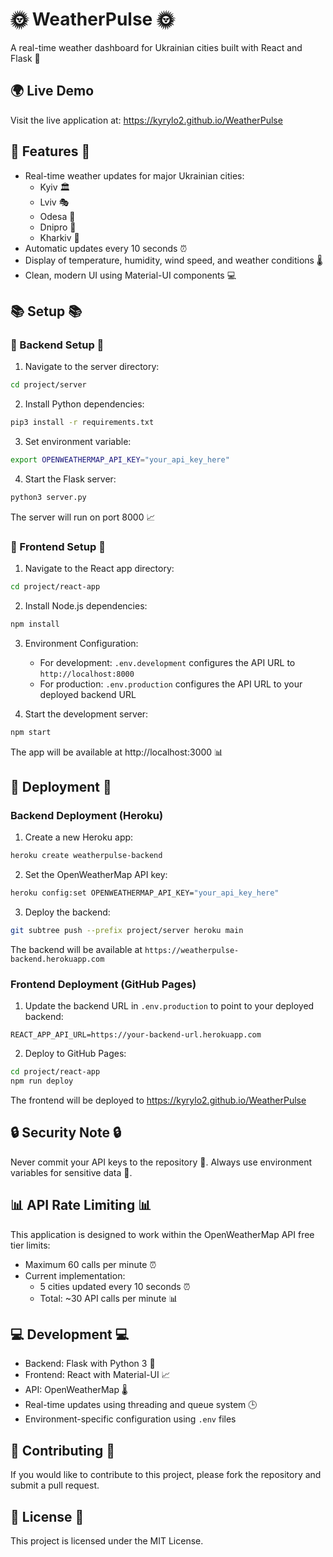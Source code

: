 # 🌞 WeatherPulse 🌞

A real-time weather dashboard for Ukrainian cities built with React and Flask 🚀

## 🌍 Live Demo

Visit the live application at: https://kyrylo2.github.io/WeatherPulse

## 🌈 Features 🌈

- Real-time weather updates for major Ukrainian cities:
  - Kyiv 🏛️
  - Lviv 🎭
  - Odesa 🌊
  - Dnipro 🌉
  - Kharkiv 🏰
- Automatic updates every 10 seconds ⏰
- Display of temperature, humidity, wind speed, and weather conditions 🌡️
- Clean, modern UI using Material-UI components 💻

## 📚 Setup 📚

### 📁 Backend Setup 📁

1. Navigate to the server directory:
```bash
cd project/server
```

2. Install Python dependencies:
```bash
pip3 install -r requirements.txt
```

3. Set environment variable:
```bash
export OPENWEATHERMAP_API_KEY="your_api_key_here"
```

4. Start the Flask server:
```bash
python3 server.py
```

The server will run on port 8000 📈

### 📁 Frontend Setup 📁

1. Navigate to the React app directory:
```bash
cd project/react-app
```

2. Install Node.js dependencies:
```bash
npm install
```

3. Environment Configuration:
   - For development: `.env.development` configures the API URL to `http://localhost:8000`
   - For production: `.env.production` configures the API URL to your deployed backend URL

4. Start the development server:
```bash
npm start
```

The app will be available at http://localhost:3000 📊

## 🚀 Deployment 🚀

### Backend Deployment (Heroku)

1. Create a new Heroku app:
```bash
heroku create weatherpulse-backend
```

2. Set the OpenWeatherMap API key:
```bash
heroku config:set OPENWEATHERMAP_API_KEY="your_api_key_here"
```

3. Deploy the backend:
```bash
git subtree push --prefix project/server heroku main
```

The backend will be available at `https://weatherpulse-backend.herokuapp.com`

### Frontend Deployment (GitHub Pages)

1. Update the backend URL in `.env.production` to point to your deployed backend:
```
REACT_APP_API_URL=https://your-backend-url.herokuapp.com
```

2. Deploy to GitHub Pages:
```bash
cd project/react-app
npm run deploy
```

The frontend will be deployed to https://kyrylo2.github.io/WeatherPulse

## 🔒 Security Note 🔒

Never commit your API keys to the repository 🚫. Always use environment variables for sensitive data 🔑.

## 📊 API Rate Limiting 📊

This application is designed to work within the OpenWeatherMap API free tier limits:
- Maximum 60 calls per minute ⏰
- Current implementation:
  - 5 cities updated every 10 seconds ⏰
  - Total: ~30 API calls per minute 📊

## 💻 Development 💻

- Backend: Flask with Python 3 🐍
- Frontend: React with Material-UI 📈
- API: OpenWeatherMap 🌡️
- Real-time updates using threading and queue system 🕒
- Environment-specific configuration using `.env` files

## 🤝 Contributing 🤝

If you would like to contribute to this project, please fork the repository and submit a pull request.

## 📜 License 📜

This project is licensed under the MIT License.
